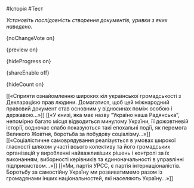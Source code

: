 #Історія #Тест

*Установіть послідовність створення документів, уривки з яких наведено.*

{noChangeVote on}

{preview on}

{hideProgress on}

{shareEnable off}

{hideCount on}

[[«Сприяти ознайомленню широких кіл української громадськості з Декларацією прав людини. Домагатися, щоб цей міжнародний правовий документ став основним у відносинах поміж особою і державою...»]]
[[«У книзі, яка має назву “Україно наша Радянська”, непомірно багато місця відводиться минулому України, її дожовтневій історії, водночас слабо показуються такі епохальні події, як перемога Великого Жовтня, боротьба за побудову соціалізму...»]]
[[«Соціалістичне самоврядування реалізується в умовах широкої гласності шляхом участі всього колективу та його громадських організацій у виробленні найважливіших рішень і контролі за їх виконанням, виборності керівників та єдиноначальності в управлінні підприємством...»]]
[[«Ми, партія УРСС, є партія інтернаціоналістів. Боротьбу за самостійну Україну ми розвиватимемо разом із громадянами інших національностей, які населяють Україну...»]]
